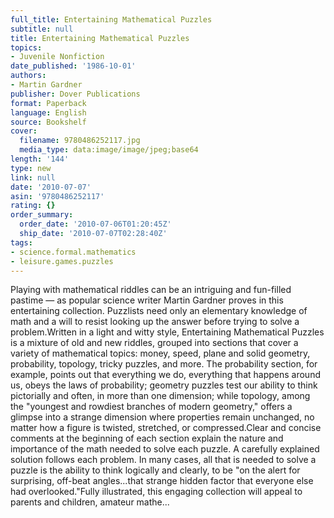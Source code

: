 ```yaml
---
full_title: Entertaining Mathematical Puzzles
subtitle: null
title: Entertaining Mathematical Puzzles
topics:
- Juvenile Nonfiction
date_published: '1986-10-01'
authors:
- Martin Gardner
publisher: Dover Publications
format: Paperback
language: English
source: Bookshelf
cover:
  filename: 9780486252117.jpg
  media_type: data:image/image/jpeg;base64
length: '144'
type: new
link: null
date: '2010-07-07'
asin: '9780486252117'
rating: {}
order_summary:
  order_date: '2010-07-06T01:20:45Z'
  ship_date: '2010-07-07T02:28:40Z'
tags:
- science.formal.mathematics
- leisure.games.puzzles
---
```

Playing with mathematical riddles can be an intriguing and fun-filled pastime — as popular science writer Martin Gardner proves in this entertaining collection. Puzzlists need only an elementary knowledge of math and a will to resist looking up the answer before trying to solve a problem.Written in a light and witty style, Entertaining Mathematical Puzzles is a mixture of old and new riddles, grouped into sections that cover a variety of mathematical topics: money, speed, plane and solid geometry, probability, topology, tricky puzzles, and more. The probability section, for example, points out that everything we do, everything that happens around us, obeys the laws of probability; geometry puzzles test our ability to think pictorially and often, in more than one dimension; while topology, among the "youngest and rowdiest branches of modern geometry," offers a glimpse into a strange dimension where properties remain unchanged, no matter how a figure is twisted, stretched, or compressed.Clear and concise comments at the beginning of each section explain the nature and importance of the math needed to solve each puzzle. A carefully explained solution follows each problem. In many cases, all that is needed to solve a puzzle is the ability to think logically and clearly, to be "on the alert for surprising, off-beat angles...that strange hidden factor that everyone else had overlooked."Fully illustrated, this engaging collection will appeal to parents and children, amateur mathe...
